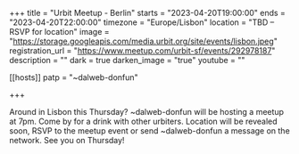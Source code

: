 +++
title = "Urbit Meetup - Berlin"
starts = "2023-04-20T19:00:00"
ends = "2023-04-20T22:00:00"
timezone = "Europe/Lisbon"
location = "TBD – RSVP for location"
image = "https://storage.googleapis.com/media.urbit.org/site/events/lisbon.jpeg"
registration_url = "https://www.meetup.com/urbit-sf/events/292978187"
description = ""
dark = true
darken_image = "true"
youtube = ""

[[hosts]]
patp = "~dalweb-donfun"

+++

Around in Lisbon this Thursday? ~dalweb-donfun will be hosting a meetup at 7pm. Come by for a drink with other urbiters. Location will be revealed soon, RSVP to the meetup event or send ~dalweb-donfun a message on the network. See you on Thursday!
